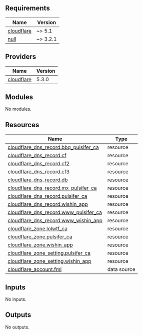 <!-- BEGIN_TF_DOCS -->
## Requirements

| Name | Version |
|------|---------|
| <a name="requirement_cloudflare"></a> [cloudflare](#requirement\_cloudflare) | ~> 5.1 |
| <a name="requirement_null"></a> [null](#requirement\_null) | ~> 3.2.1 |

## Providers

| Name | Version |
|------|---------|
| <a name="provider_cloudflaree"></a> [cloudflare](#provider\_cloudflare) | 5.3.0 |

## Modules

No modules.

## Resources

| Name | Type |
|------|------|
| [cloudflare_dns_record.bbq_pulsifer_ca](https://registry.terraform.io/providers/cloudflare/cloudflare/latest/docs/resources/dns_record) | resource |
| [cloudflare_dns_record.cf](https://registry.terraform.io/providers/cloudflare/cloudflare/latest/docs/resources/dns_record) | resource |
| [cloudflare_dns_record.cf2](https://registry.terraform.io/providers/cloudflare/cloudflare/latest/docs/resources/dns_record) | resource |
| [cloudflare_dns_record.cf3](https://registry.terraform.io/providers/cloudflare/cloudflare/latest/docs/resources/dns_record) | resource |
| [cloudflare_dns_record.db](https://registry.terraform.io/providers/cloudflare/cloudflare/latest/docs/resources/dns_record) | resource |
| [cloudflare_dns_record.mx_pulsifer_ca](https://registry.terraform.io/providers/cloudflare/cloudflare/latest/docs/resources/dns_record) | resource |
| [cloudflare_dns_record.pulsifer_ca](https://registry.terraform.io/providers/cloudflare/cloudflare/latest/docs/resources/dns_record) | resource |
| [cloudflare_dns_record.wishin_app](https://registry.terraform.io/providers/cloudflare/cloudflare/latest/docs/resources/dns_record) | resource |
| [cloudflare_dns_record.www_pulsifer_ca](https://registry.terraform.io/providers/cloudflare/cloudflare/latest/docs/resources/dns_record) | resource |
| [cloudflare_dns_record.www_wishin_app](https://registry.terraform.io/providers/cloudflare/cloudflare/latest/docs/resources/dns_record) | resource |
| [cloudflare_zone.lolwtf_ca](https://registry.terraform.io/providers/cloudflare/cloudflare/latest/docs/resources/zone) | resource |
| [cloudflare_zone.pulsifer_ca](https://registry.terraform.io/providers/cloudflare/cloudflare/latest/docs/resources/zone) | resource |
| [cloudflare_zone.wishin_app](https://registry.terraform.io/providers/cloudflare/cloudflare/latest/docs/resources/zone) | resource |
| [cloudflare_zone_setting.pulsifer_ca](https://registry.terraform.io/providers/cloudflare/cloudflare/latest/docs/resources/zone_setting) | resource |
| [cloudflare_zone_setting.wishin_app](https://registry.terraform.io/providers/cloudflare/cloudflare/latest/docs/resources/zone_setting) | resource |
| [cloudflare_account.fml](https://registry.terraform.io/providers/cloudflare/cloudflare/latest/docs/data-sources/account) | data source |

## Inputs

No inputs.

## Outputs

No outputs.
<!-- END_TF_DOCS -->